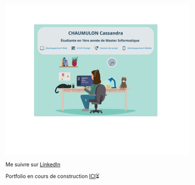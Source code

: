 ![banniere](https://github.com/CassandraCH/CassandraCh/blob/bddb33bc0b56ccd8c9fd3fd5ebce302f8845825c/banniere_git.svg)

Me suivre sur [LinkedIn](https://www.linkedin.com/in/cassandrachaumulon/)

Portfolio en cours de construction [ICI](https://cassandrach.github.io/)⏳

